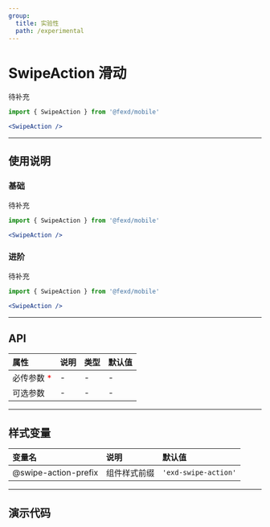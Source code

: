 ```yaml
---
group:
  title: 实验性
  path: /experimental
---
```


# SwipeAction 滑动 <ImportCost name="SwipeAction" />

待补充

<!-- prettier-ignore -->
```jsx | pure
import { SwipeAction } from '@fexd/mobile'

<SwipeAction />
```

---

## 使用说明

### 基础

待补充

<!-- prettier-ignore -->
```jsx | pure
import { SwipeAction } from '@fexd/mobile'

<SwipeAction />
```

### 进阶

待补充

<!-- prettier-ignore -->
```jsx | pure
import { SwipeAction } from '@fexd/mobile'

<SwipeAction />
```

---

## API

| 属性                                         | 说明 | 类型 | 默认值 |
| :------------------------------------------- | :--- | :--- | :----- |
| 必传参数 <span style="color: red;">\*</span> | -    | -    | -      |
| 可选参数                                     | -    | -    | -      |

---

## 样式变量

| 变量名               | 说明         | 默认值              |
| :------------------- | :----------- | :------------------ |
| @swipe-action-prefix | 组件样式前缀 | `'exd-swipe-action'` |

---

## 演示代码

<code src="./demos/demo1/index.tsx" />

